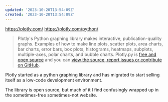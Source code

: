 ```yaml
---
updated: '2023-10-20T13:54:09Z'
created: '2023-10-20T13:54:09Z'
---
```

https://plotly.com/
https://plotly.com/python/

> Plotly's Python graphing library makes interactive, publication-quality graphs. Examples of how to make line plots, scatter plots, area charts, bar charts, error bars, box plots, histograms, heatmaps, subplots, multiple-axes, polar charts, and bubble charts.
> Plotly.py is [free and open source](https://plotly.com/python/is-plotly-free) and you can [view the source, report issues or contribute on GitHub](https://github.com/plotly/plotly.py).

Plotly started as a python graphing library and has migrated to start selling itself as a low-code development environment.

The library is open source, but much of it I find confusingly wrapped up in the sometimes-free sometimes-not website.